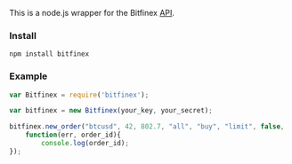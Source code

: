 This is a node.js wrapper for the Bitfinex [API](https://bitfinex.com/pages/api).

### Install

`npm install bitfinex`

### Example

```js
var Bitfinex = require('bitfinex');

var bitfinex = new Bitfinex(your_key, your_secret);

bitfinex.new_order("btcusd", 42, 802.7, "all", "buy", "limit", false, 
	function(err, order_id){
		console.log(order_id);
});
```